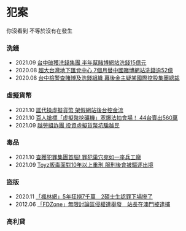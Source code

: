# 犯案
你沒看到 不等於沒有在發生

### 洗錢
* 2021.09 [台中破獲洗錢集團 半年幫賭博網站洗錢15億元](https://tw.news.yahoo.com/%E5%8F%B0%E4%B8%AD%E7%A0%B4%E7%8D%B2%E6%B4%97%E9%8C%A2%E9%9B%86%E5%9C%98-%E5%8D%8A%E5%B9%B4%E5%B9%AB%E8%B3%AD%E5%8D%9A%E7%B6%B2%E7%AB%99%E6%B4%97%E9%8C%A215%E5%84%84%E5%85%83-085115008.html)
* 2020.08 [超大台灣地下匯兌中心 7個月替中國賭博網站洗錢逾52億](https://news.ltn.com.tw/news/society/breakingnews/3256783)
* 2020.08 [台中檢警查賭博及洗錢組織 幕後金主疑某國際控股集團總裁](https://news.ltn.com.tw/news/society/breakingnews/3263091)

### 虛擬貨幣
* 2021.10 [誆代操虛擬貨幣 架假網站後台控金流](https://tw.news.yahoo.com/%E8%AA%86%E4%BB%A3%E6%93%8D%E8%99%9B%E6%93%AC%E8%B2%A8%E5%B9%A3-%E6%9E%B6%E5%81%87%E7%B6%B2%E7%AB%99%E5%BE%8C%E5%8F%B0%E6%8E%A7%E9%87%91%E6%B5%81-073021274.html)
* 2021.10 [百人搶標「虛擬幣挖礦機」塞爆法拍會場！ 44台賣出560萬](https://www.msn.com/zh-tw/news/national/%E7%99%BE%E4%BA%BA%E6%90%B6%E6%A8%99-%E8%99%9B%E6%93%AC%E5%B9%A3%E6%8C%96%E7%A4%A6%E6%A9%9F-%E5%A1%9E%E7%88%86%E6%B3%95%E6%8B%8D%E6%9C%83%E5%A0%B4-44%E5%8F%B0%E8%B3%A3%E5%87%BA560%E8%90%AC/ar-AAP9PBh?ocid=msedgntp)
* 2021.09 [越勞組詐團 投資虛擬貨幣坑騙越民](https://news.ltn.com.tw/news/society/breakingnews/3223173)

### 毒品
* 2021.10 [查獲犯罪集團首腦! 罪犯巢穴宛如一座兵工廠](https://tw.news.yahoo.com/%E6%9F%A5%E7%8D%B2%E7%8A%AF%E7%BD%AA%E9%9B%86%E5%9C%98%E9%A6%96%E8%85%A6-%E7%BD%AA%E7%8A%AF%E5%B7%A2%E7%A9%B4%E5%AE%9B%E5%A6%82-%E5%BA%A7%E5%85%B5%E5%B7%A5%E5%BB%A0-092759793.html)
* 2021.09 [Toyz販毒面對10年以上重刑 服刑後會被驅逐出境](https://udn.com/news/story/122482/5782932)

### 盜版
* 2020.11 [「楓林網」5年狂撈7千萬　2碩士生認罪下場慘了](https://news.tvbs.com.tw/local/1414095)
* 2012.06 [「FDZone」無限討論區侵權遭舉發　站長在澳門被逮捕](https://www.ettoday.net/news/20120608/55426.htm)

### 高利貸
